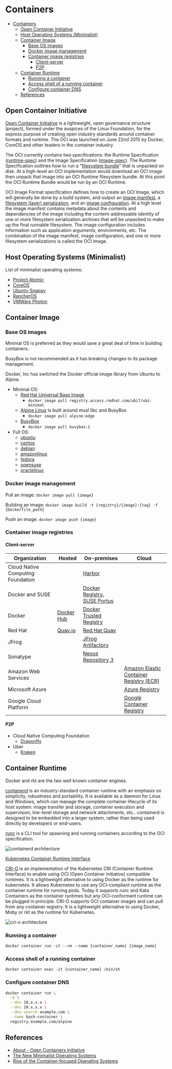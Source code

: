 # Containers

- [Containers](#containers)
  - [Open Container Initiative](#open-container-initiative)
  - [Host Operating Systems (Minimalist)](#host-operating-systems-minimalist)
  - [Container Image](#container-image)
    - [Base OS images](#base-os-images)
    - [Docker image management](#docker-image-management)
    - [Container image registries](#container-image-registries)
      - [Client-server](#client-server)
      - [P2P](#p2p)
  - [Container Runtime](#container-runtime)
    - [Running a container](#running-a-container)
    - [Access shell of a running container](#access-shell-of-a-running-container)
    - [Configure container DNS](#configure-container-dns)
  - [References](#references)

## Open Container Initiative

[Open Container Initiative](https://www.opencontainers.org/) is a lightweight, open governance structure (project), formed under the auspices of the Linux Foundation, for the express purpose of creating open industry standards around container formats and runtime.
The OCI was launched on June 22nd 2015 by Docker, CoreOS and other leaders in the container industry.

The OCI currently contains two specifications: the Runtime Specification ([runtime-spec](http://www.github.com/opencontainers/runtime-spec)) and the Image Specification ([image-spec](http://www.github.com/opencontainers/image-spec)).
The Runtime Specification outlines how to run a "[filesystem bundle](https://github.com/opencontainers/runtime-spec/blob/master/bundle.md)" that is unpacked on disk.
At a high-level an OCI implementation would download an OCI Image then unpack that image into an OCI Runtime filesystem bundle. At this point the OCI Runtime Bundle would be run by an OCI Runtime.

OCI Image Format specification defines how to create an OCI Image, which will generally be done by a build system, and output an [image manifest](https://github.com/opencontainers/image-spec/blob/master/manifest.md), a [filesystem (layer) serialization](https://github.com/opencontainers/image-spec/blob/master/layer.md), and an [image configuration](https://github.com/opencontainers/image-spec/blob/master/config.md).
At a high level the image manifest contains metadata about the contents and dependencies of the image including the content-addressable identity of one or more filesystem serialization archives that will be unpacked to make up the final runnable filesystem.
The image configuration includes information such as application arguments, environments, etc.
The combination of the image manifest, image configuration, and one or more filesystem serializations is called the OCI Image.

## Host Operating Systems (Minimalist)

List of minimalist operating systems:

- [Project Atomic](http://www.projectatomic.io/)
- [CoreOS](https://coreos.com/)
- [Ubunty Snappy](https://developer.ubuntu.com/core)
- [RancherOS](http://rancher.com/rancher-os/)
- [VMWare Photon](https://vmware.github.io/photon/)

## Container Image

### Base OS images

Minimal OS is preferred as they would save a great deal of time in building containers.

BusyBox is not recommended as it has breaking changes to its package management.

Docker, Inc has switched the Docker official image library from Ubuntu to Alpine.

- Minimal OS:
  - [Red Hat Universal Base Image](https://www.redhat.com/en/blog/introducing-red-hat-universal-base-image)
    - `docker image pull registry.access.redhat.com/ubi7/ubi-minimal`
  - [Alpine Linux](https://alpinelinux.org/) is built around musl libc and BusyBox
    - `docker image pull alpine:edge`
  - [BusyBox](https://www.busybox.net/)
    - `docker image pull busybox:1`
- Full OS:
  - [ubuntu](https://hub.docker.com/_/ubuntu/)
  - [centos](https://hub.docker.com/_/centos/)
  - [debian](https://hub.docker.com/_/debian/)
  - [amazonlinux](https://hub.docker.com/_/amazonlinux/)
  - [fedora](https://hub.docker.com/_/fedora/)
  - [opensuse](https://hub.docker.com/_/opensuse/)
  - [oraclelinux](https://hub.docker.com/_/oraclelinux/)

### Docker image management

Pull an image: `docker image pull {image}`

Building an image: `docker image build -t {registry}/{image}:{tag} -f {Dockerfile_path}`

Push an image: `docker image push {image}`

### Container image registries

#### Client-server

| Organization                      | Hosted                                | On-premises                                                                                   | Cloud                                                                            |
| --------------------------------- | ------------------------------------- | --------------------------------------------------------------------------------------------- | -------------------------------------------------------------------------------- |
| Cloud Native Computing Foundation |                                       | [Harbor](https://goharbor.io/)                                                                |
| Docker and SUSE                   |                                       | [Docker Registry](https://github.com/docker/distribution), [SUSE Portus](http://port.us.org/) |
| Docker                            | [Docker Hub](https://hub.docker.com/) | [Docker Trusted Registry](https://docs.docker.com/ee/dtr/)                                    |
| Red Hat                           | [Quay.io](https://quay.io/search)     | [Red Hat Quay](https://www.openshift.com/products/quay)                                       |
| JFrog                             |                                       | [JFrog Artifactory](https://www.jfrog.com/confluence/display/RTF/Docker+Registry)             |
| Sonatype                          |                                       | [Nexus Repository 3](https://help.sonatype.com/repomanager3/formats/docker-registry)          |
| Amazon Web Services               |                                       |                                                                                               | [Amazon Elastic Container Registry (ECR)](https://aws.amazon.com/ecr/)           |
| Microsoft Azure                   |                                       |                                                                                               | [Azure Registry](https://azure.microsoft.com/en-us/services/container-registry/) |
| Google Cloud Platform             |                                       |                                                                                               | [Google Container Registry](https://cloud.google.com/container-registry/)        |

#### P2P

- Cloud Native Computing Foundation
  - [Dragonfly](https://d7y.io/en-us/)
- Uber
  - [Kraken](https://eng.uber.com/introducing-kraken/)

## Container Runtime

Docker and rkt are the two well known container engines.

[containerd](https://github.com/containerd/containerd) is an industry-standard container runtime with an emphasis on simplicity, robustness and portability.
It is available as a daemon for Linux and Windows, which can manage the complete container lifecycle of its host system: image transfer and storage, container execution and supervision, low-level storage and network attachments, etc..
containerd is designed to be embedded into a larger system, rather than being used directly by developers or end-users.

[runc](https://github.com/opencontainers/runc) is a CLI tool for spawning and running containers according to the OCI specification.

![containerd architecture](https://containerd.io/img/architecture.png)

[Kubernetes Container Runtime Interface](https://kubernetes.io/blog/2016/12/container-runtime-interface-cri-in-kubernetes/)

[CRI-O](https://github.com/cri-o/cri-o) is an implementation of the Kubernetes CRI (Container Runtime Interface) to enable using OCI (Open Container Initiative) compatible runtimes.
It is a lightweight alternative to using Docker as the runtime for kubernetes.
It allows Kubernetes to use any OCI-compliant runtime as the container runtime for running pods.
Today it supports runc and Kata Containers as the container runtimes but any OCI-conformant runtime can be plugged in principle.
CRI-O supports OCI container images and can pull from any container registry.
It is a lightweight alternative to using Docker, Moby or rkt as the runtime for Kubernetes.

![cri-o architecture](https://cri-o.io/assets/images/architecture.png)

### Running a container

`docker container run -it --rm --name {container_name} {image_name}`

### Access shell of a running container

`docker container exec -it {container_name} /bin/sh`

### Configure container DNS

```sh
docker container run \
  -d \
  --dns 10.x.x.x \
  --dns 10.x.x.x \
  --dns-search example.com \
  --name bash-container \
  registry.example.com/alpine
```

## References

- [About - Open Containers Initiative](https://www.opencontainers.org/about)
- [The New Minimalist Operating Systems](https://blog.docker.com/2015/02/the-new-minimalist-operating-systems/)
- [Rise of the Container-focused Operating Systems](https://thenewstack.io/docker-fuels-rethinking-operating-system/)
